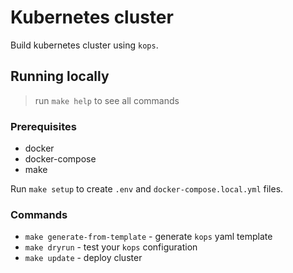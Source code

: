 # Kubernetes cluster

Build kubernetes cluster using `kops`.

## Running locally

> run `make help` to see all commands

### Prerequisites

* docker
* docker-compose
* make

Run `make setup` to create `.env` and `docker-compose.local.yml` files.

### Commands 

* `make generate-from-template` - generate `kops` yaml template
* `make dryrun` - test your `kops` configuration
* `make update` - deploy cluster